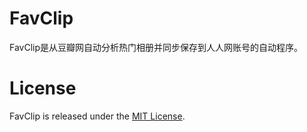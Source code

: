 FavClip
=============

FavClip是从豆瓣网自动分析热门相册并同步保存到人人网账号的自动程序。

License
=============
FavClip is released under the [MIT License](http://www.opensource.org/licenses/MIT).
